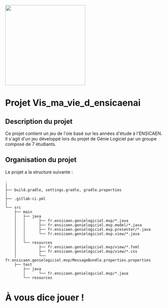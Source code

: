 [<img src="https://www.ensicaen.fr/wp-content/uploads/2017/02/LogoEnsicaen.gif" width="256" >](https://www.ensicaen.fr)

Projet Vis_ma_vie_d_ensicaenai
================

## Description du projet

Ce projet contient un jeu de l'oie basé sur les années d'étude à l'ENSICAEN. 
Il s'agit d'un jeu développé lors du projet de Génie Logiciel par un groupe composé de 7 étudiants.

## Organisation du projet
 
Le projet a la structure suivante :

    .
    │
    ├── build.gradle, settings.gradle, gradle.properties
    │
    ├── .gitlab-ci.yml
    │
    └── src
        ├── main
        │   ├── java
        │   │      ├── fr.ensicaen.genielogiciel.mvp/*.java
        │   │      ├── fr.ensicaen.genielogiciel.mvp.model/*.java
        │   │      ├── fr.ensicaen.genielogiciel.mvp.presenter/*.java
        │   │      └── fr.ensicaen.genielogiciel.mvp.view/*.java
        │   │
        │   └── resources
        │          ├── fr.ensicaen.genielogiciel.mvp/view/*.fxml
        │          ├── fr.ensicaen.genielogiciel.mvp/view/*.css
        │          └── fr.ensicaen.genielogiciel.mvp/MessageBundle.properties.properties
        ├── test
            ├── java
            │      └── fr.ensicaen.genielogiciel.mvp/*.java
            └── resources

# À vous dice jouer !
